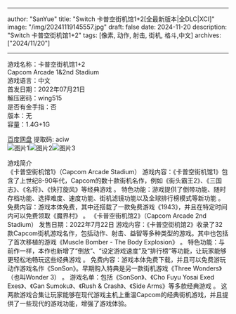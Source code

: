 
---
author: "SanYue"
title: "Switch 卡普空街机馆1+2[全最新版本|全DLC|XCI]"
image: "/img/20241119145557.jpg"
draft: false
date: 2024-11-20
description: "Switch 卡普空街机馆1+2"
tags: [像素, 动作, 射击, 街机, 格斗,中文]
archives: ["2024/11/20"]

---

游戏名称：卡普空街机馆1+2   
Capcom Arcade 1&2nd Stadium    
游戏语言：中文  
首发日期：2022年07月21日  
解压密码：wing515  
是否有金手指：否  
版本：无   
容量：1.4G+1G

[百度网盘](https://pan.baidu.com/s/1bhjQMexG-det2r6o5fK4FA) 提取码: aciw  
![图片1](/img/c3ff13.jpg)![图片2](/img/8a9508.jpg)![图片3](/img/9f2576.jpg)  

游戏简介  
《卡普空街机馆1》（Capcom Arcade Stadium）
游戏内容：《卡普空街机馆1》包含了上世纪8-90年代，Capcom的数十款街机名作，例如《街头霸王2》、《三国志》、《名将》、《快打旋风》等经典游戏
。
特色功能：游戏提供了倒带功能、随时存档功能、选择难度、速度功能、街机滤镜功能以及全球排行榜模式等新功能
。
免费内容：游戏本体免费，其中还搭载了一款免费游戏《1943》，并且在特定时间内可以免费领取《魔界村》
。
《卡普空街机馆2》（Capcom Arcade 2nd Stadium）
发售日期：2022年7月22日
游戏内容：《卡普空街机馆2》收录了32款Capcom街机游戏名作，包括动作、射击、益智等多种类型的游戏。其中也包括了首次移植的游戏《Muscle Bomber - The Body Explosion》
。
特色功能：与前作一样，本作也新增了“倒放”、“设定游戏速度”及“排行榜”等功能，让玩家能够更轻松地畅玩这些经典游戏
。
免费内容：游戏本体免费下载，并且可以免费游玩动作游戏名作《SonSon》。早期购入特典是另一款街机游戏《Three Wonders》（也叫Wonder 3）
。
游戏名单：包括《SonSon》、《Cho Fuyu Yosai Exed Exes》、《Gan Sumoku》、《Rush & Crash》、《Side Arms》等多款经典游戏
。
这两款游戏合集让玩家能够在现代游戏主机上重温Capcom的经典街机游戏，并且提供了一些现代的游戏功能，增强了游戏体验。
